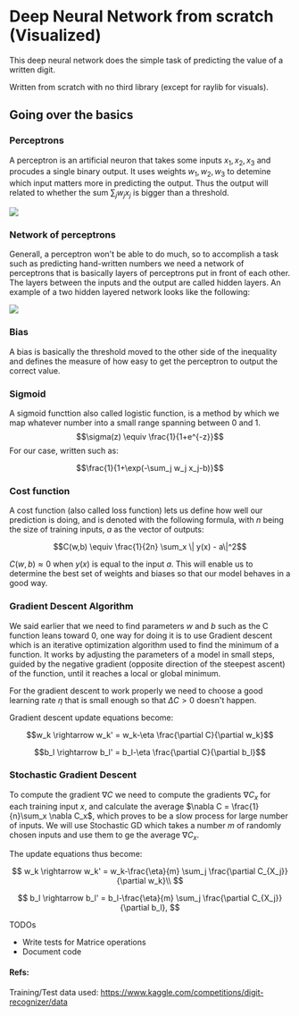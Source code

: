 # Deep Neural Network from scratch (Visualized)

This deep neural network does the simple task of predicting the value of a written digit.

Written from scratch with no third library (except for raylib for visuals).

## Going over the basics

### Perceptrons

A perceptron is an artificial neuron that takes some inputs $x_1, x_2, x_3$ and procudes a single binary output. It uses weights $w_1, w_2, w_3$ to detemine which input matters more in predicting the output. Thus the output will related to whether the sum $\sum_j w_j x_j$ is bigger than a threshold.

![](data/1.png)

### Network of perceptrons

Generall, a perceptron won't be able to do much, so to accomplish a task such as predicting hand-written numbers we need a network of perceptrons that is basically layers of perceptrons put in front of each other. The layers between the inputs and the output are called hidden layers. An example of a two hidden layered network looks like the following:

![](data/2.png)

### Bias

A bias is basically the threshold moved to the other side of the inequality and defines the measure of how easy to get the perceptron to output the correct value.

### Sigmoid

A sigmoid functtion also called logistic function, is a method by which we map whatever number into a small range spanning between 0 and 1.
$$\sigma(z) \equiv \frac{1}{1+e^{-z}}$$
For our case, written such as:

$$\frac{1}{1+\exp(-\sum_j w_j x_j-b)}$$

### Cost function

A cost function (also called loss function) lets us define how well our prediction is doing, and is denoted with the following formula, with $n$ being the size of training inputs, $a$ as the vector of outputs:

$$C(w,b) \equiv \frac{1}{2n} \sum_x \| y(x) - a\|^2$$

$C(w,b) \approx0$ when $y(x)$ is equal to the input $a$. This will enable us to determine the best set of weights and biases so that our model behaves in a good way.

### Gradient Descent Algorithm

We said earlier that we need to find parameters $w$ and $b$ such as the C function leans toward 0, one way for doing it is to use Gradient descent which is an iterative optimization algorithm used to find the minimum of a function. It works by adjusting the parameters of a model in small steps, guided by the negative gradient (opposite direction of the steepest ascent) of the function, until it reaches a local or global minimum.

For the gradient descent to work properly we need to choose a good learning rate $\eta$ that is small enough so that $\Delta C > 0$ doesn't happen.

Gradient descent update equations become:

$$w_k \rightarrow w_k' = w_k-\eta \frac{\partial C}{\partial w_k}$$

$$b_l \rightarrow b_l' = b_l-\eta \frac{\partial C}{\partial b_l}$$

### Stochastic Gradient Descent

To compute the gradient $\nabla C$ we need to compute the gradients $\nabla C_x$ for each training input $x$, and calculate the average $\nabla C = \frac{1}{n}\sum_x \nabla C_x$, which proves to be a slow process for large number of inputs. We will use Stochastic GD which takes a number $m$ of randomly chosen inputs and use them to ge the average $\nabla C_x$.

The update equations thus become:

$$
w_k  \rightarrow  w_k' = w_k-\frac{\eta}{m}
  \sum_j \frac{\partial C_{X_j}}{\partial w_k}\\
$$

$$
b_l  \rightarrow  b_l' = b_l-\frac{\eta}{m}
\sum_j \frac{\partial C_{X_j}}{\partial b_l},
$$

TODOs

- Write tests for Matrice operations
- Document code

#### Refs:

Training/Test data used: https://www.kaggle.com/competitions/digit-recognizer/data
